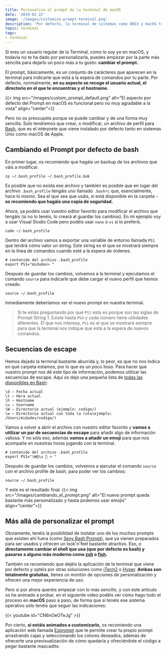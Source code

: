 ```yaml
---
title: Personaliza el prompt de la terminal de macOS
date: '2019-01-22'
image: '/images/customiza-prompt-terminal.png'
description: 'Por defecto, la terminal de sistemas como UNIX y macOS traen bash pero su aspecto no es el más bonito. Y las apariencias importan. ¡Vamos a arreglarlo!'
topic: terminal
tags:
- terminal
---
```


Si eres un usuario regular de la Terminal, como lo soy yo en macOS, y todavía no te ha dado por personalizarla, puedes empezar por la parte más sencilla para dejarlo un poco más a tu gusto: **cambiar el prompt.**

El prompt, básicamente, es un conjunto de carácteres que aparecen en la terminal para indicarte que está a la espera de comandos por tu parte. Por defecto, normalmente, **en su aspecto se recoge el usuario actual, el directorio en el que te encuentras y el hostname.**

{{< img src="/images/custom_prompt_default.png" alt="El aspecto por defecto del Prompt en macOS es funcional pero no muy agradable a la vista" align="center">}}

Pero no os preocupéis porque se puede cambiar y de una forma muy sencilla. Solo tendremos que crear, o modificar, un archivo de perfil para [Bash](https://es.wikipedia.org/wiki/Bash), que es el intérprete que viene instalado por defecto tanto en sistemas Unix como macOS de Apple.

## Cambiando el Prompt por defecto de bash

En primer lugar, os recomiendo que hagáis un backup de los archivos que váis a modificar.

```terminal
cp ~/.bash_profile ~/.bash_profile.bak
```

Es posible que no exista ese archivo y también es posible que en lugar del archivo `.bash_profile` tengáis uno llamado `.bashrc` que, esencialmente, hace lo mismo. Sea el que sea que usáis, si está disponible en la carpeta `~` **os recomiendo que hagáis una copia de seguridad.**

Ahora, ya podéis usar vuestro editor favorito para modificar el archivo que tengáis (si no lo tenéis, lo creará al guardar los cambios). En mi ejemplo voy a usar Visual Studio Code pero podéis usar `nano` o `vi` si lo preferís.

```terminal
code ~/.bash_profile
```

Dentro del archivo vamos a exportar una variable de entorno llamada `PS1` que tendrá cómo valor un string. Este string es el que se mostrará siempre en la línea de comandos cuando esté a la espera de órdenes.

```
# contenido del archivo .bash_profile
export PS1="midudev> "
```

Después de guardar los cambios, volvemos a la terminal y ejecutamos el comando `source` para indicarle que debe cargar el nuevo perfil que hemos creado.

```
source ~/.bash_profile
```

Inmediamente deberíamos ver el nuevo prompt en nuestra terminal.

> Si te estás preguntando por qué `PS1` esto es porque son las siglas de Prompt String 1. Existe hasta `PS4` y cada número tiene utilidades diferentes. El que nos interesa, `PS1` es el que se mostrará siempre para que la terminal nos indique que está a la espera de nuevos comandos.

## Secuencias de escape

Hemos dejado la terminal bastante aburrida y, lo peor, es que no nos indica en qué carpeta estamos, por lo que es un poco lioso. Para hacer que nuestro prompt nos dé este tipo de información, podemos utilizar las secuencias de escape. Aquí os dejo una pequeña lista de [todas las disponibles en Bash](http://tldp.org/HOWTO/Bash-Prompt-HOWTO/bash-prompt-escape-sequences.html):

```
\d – Fecha actual
\t – Hora actual
\h – Hostname
\u – Username
\W – Directorio actual (ejemplo: codigo/)
\w – Directorio actual con toda la ruta(ejemplo: /Users/midudev/codigo/)
```

Vamos a volver a abrir el archivo con nuestro editor favorito y **vamos a utilizar un par de secuencias de escape** para añadir algo de información valiosa. Y no sólo eso, además **vamos a añadir un emoji** para que nos acompañe en nuestras horas jugando con la terminal.

```
# contenido del archivo .bash_profile
export PS1="\W@\u 👾 > "
```

Después de guardar los cambios, volvemos a ejecutar el comando `source` con el archivo profile de bash, para poder ver los cambios:

```
source ~/.bash_profile
```

Y este es el resultado final:
{{< img src="/images/cambiando_el_prompt.png" alt="El nuevo prompt queda bastante más personalizado y hasta podemos usar emojis" align="center">}}

## Más allá de personalizar el prompt

Obviamente, tenéis la posibilidad de instalar uno de los muchos prompts que existen ahí fuera (como [Sexy Bash Prompt](https://github.com/twolfson/sexy-bash-prompt)), que ya vienen preparados para ser usados y ofrecen un look'n'feel bastante atractivo. Eso, o **directamente cambiar el shell que usa (que por defecto es bash) y pasarse a alguno más moderno como [zsh](https://ohmyz.sh/) o [fish](https://fishshell.com/).**

También os recomiendo que dejéis la aplicación de la terminal que viene por defecto y optéis por otras soluciones como [iTerm2](https://www.iterm2.com/) o [Hyper](https://hyper.is/). **Ambas son totalmente gratuitas**, tienes un montón de opciones de personalización y ofrecen una mejor experiencia de uso.

Pero si por ahora queréis empezar con lo más sencillo, y con este artículo os he animado a probar, en el siguiente vídeo podéis ver cómo hago todo el proceso en **macOS** paso a paso, de forma que si tenéis ese sistema operativo sólo tenéis que seguir las indicaciones:

{{< youtube id="CN6nOeOTeJg" >}}

Por cierto, **si estáis animados a customizarlo,** os recomiendo una aplicación web llamada [Ezprompt](http://ezprompt.net/) que te permite crear tu propio prompt arrastrando cajas y seleccionando los colores deseados, además de ofrecerte una previsualización de cómo quedaría y ofreciéndote el código a pegar bastante mascadito.